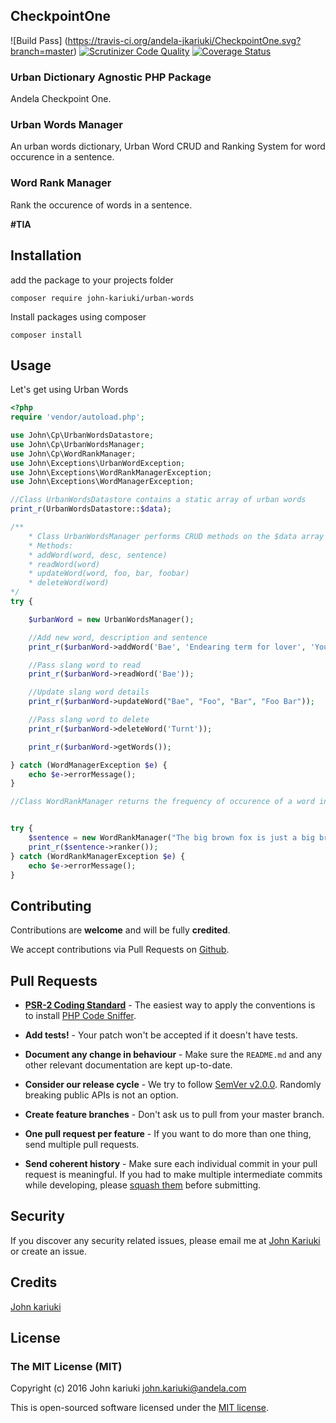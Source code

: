 ## CheckpointOne

![Build Pass] (https://travis-ci.org/andela-jkariuki/CheckpointOne.svg?branch=master)
[![Scrutinizer Code Quality](https://scrutinizer-ci.com/g/andela-jkariuki/CheckpointOne/badges/quality-score.png?b=master)](https://scrutinizer-ci.com/g/andela-jkariuki/CheckpointOne/?branch=master)
[![Coverage Status](https://coveralls.io/repos/github/andela-jkariuki/CheckpointOne/badge.svg?branch=master)](https://coveralls.io/github/andela-jkariuki/CheckpointOne?branch=master)

###  Urban Dictionary Agnostic PHP Package

Andela Checkpoint One. 

### Urban Words Manager

An urban words dictionary, Urban Word CRUD and Ranking System for word occurence in a sentence. 

### Word Rank Manager

Rank the occurence of words in a sentence.

**#TIA**

## Installation
add the package to your projects folder
```
composer require john-kariuki/urban-words
```

Install packages using composer
```
composer install
```

## Usage

Let's get using Urban Words

```php
<?php
require 'vendor/autoload.php';

use John\Cp\UrbanWordsDatastore;
use John\Cp\UrbanWordsManager;
use John\Cp\WordRankManager;
use John\Exceptions\UrbanWordException;
use John\Exceptions\WordRankManagerException;
use John\Exceptions\WordManagerException;

//Class UrbanWordsDatastore contains a static array of urban words
print_r(UrbanWordsDatastore::$data);

/**
    * Class UrbanWordsManager performs CRUD methods on the $data array in UrbanWordsDataStore
    * Methods:
    * addWord(word, desc, sentence)
    * readWord(word)
    * updateWord(word, foo, bar, foobar)
    * deleteWord(word)
*/
try {

    $urbanWord = new UrbanWordsManager();

    //Add new word, description and sentence
    print_r($urbanWord->addWord('Bae', 'Endearing term for lover', 'Your bae has a bae'));

    //Pass slang word to read
    print_r($urbanWord->readWord('Bae'));

    //Update slang word details
    print_r($urbanWord->updateWord("Bae", "Foo", "Bar", "Foo Bar"));

    //Pass slang word to delete
    print_r($urbanWord->deleteWord('Turnt'));

    print_r($urbanWord->getWords());

} catch (WordManagerException $e) {
    echo $e->errorMessage();
}

//Class WordRankManager returns the frequency of occurence of a word in a sentence


try {
    $sentence = new WordRankManager("The big brown fox is just a big brown fox jumping up all in the lazy dog's business");
    print_r($sentence->ranker());
} catch (WordRankManagerException $e) {
    echo $e->errorMessage();
}
```

## Contributing

Contributions are **welcome** and will be fully **credited**.

We accept contributions via Pull Requests on [Github](https://github.com/andela-jkariuki/CheckpointOne/).

## Pull Requests

- **[PSR-2 Coding Standard](https://github.com/php-fig/fig-standards/blob/master/accepted/PSR-2-coding-style-guide.md)** - The easiest way to apply the conventions is to install [PHP Code Sniffer](http://pear.php.net/package/PHP_CodeSniffer).

- **Add tests!** - Your patch won't be accepted if it doesn't have tests.

- **Document any change in behaviour** - Make sure the `README.md` and any other relevant documentation are kept up-to-date.

- **Consider our release cycle** - We try to follow [SemVer v2.0.0](http://semver.org/). Randomly breaking public APIs is not an option.

- **Create feature branches** - Don't ask us to pull from your master branch.

- **One pull request per feature** - If you want to do more than one thing, send multiple pull requests.

- **Send coherent history** - Make sure each individual commit in your pull request is meaningful. If you had to make multiple intermediate commits while developing, please [squash them](http://www.git-scm.com/book/en/v2/Git-Tools-Rewriting-History#Changing-Multiple-Commit-Messages) before submitting.

## Security

If you discover any security related issues, please email me at [John Kariuki](john.kariuki@andela.com) or create an issue.

## Credits

[John kariuki](https://github.com/andela-jkariuki)

## License

### The MIT License (MIT)

Copyright (c) 2016 John kariuki <john.kariuki@andela.com>

This is open-sourced software licensed under the [MIT license](http://opensource.org/licenses/MIT).
